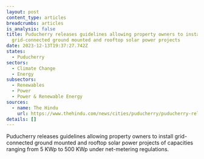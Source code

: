 ```yaml
---
layout: post
content_type: articles
breadcrumbs: articles
is_analysis: false
title: Puducherry releases guidelines allowing property owners to install
  grid-connected ground mounted and rooftop solar power projects
date: 2023-12-13T19:37:27.742Z
states:
  - Puducherry
sectors:
  - Climate Change
  - Energy
subsectors:
  - Renewables
  - Power
  - Power & Renewable Energy
sources:
  - name: The Hindu
    url: https://www.thehindu.com/news/cities/puducherry/puducherry-releases-revised-guidelines-for-ground-mounted-and-rooftop-solar-power-plants/article67617355.ece
details: []
---
```

Puducherry releases guidelines allowing property owners to install grid-connected ground mounted and rooftop solar power projects of capacities ranging from 5 KWp to 500 KWp under net-metering regulations.